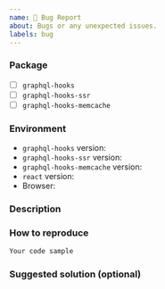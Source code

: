 ```yaml
---
name: 🐛 Bug Report
about: Bugs or any unexpected issues.
labels: bug
---
```


### Package

<!-- Which package is this for? -->

- [ ] `graphql-hooks`
- [ ] `graphql-hooks-ssr`
- [ ] `graphql-hooks-memcache`

### Environment

- `graphql-hooks` version:
  <!-- Remove the following two lines if they are not applicable -->
- `graphql-hooks-ssr` version:
- `graphql-hooks-memcache` version:
- `react` version:
- Browser:

### Description

<!-- Briefly describe the issue you are experiencing. -->

### How to reproduce

<!-- Providing steps to reproduce the issue or code samples will help us get to the bottom of things faster! Bonus points for providing a codepen (https://codepen.io/) example -->

```jsx
Your code sample
```

### Suggested solution (optional)

<!-- Do you have an idea of how to fix it? You can also submit a pull request if you have a solution, all contributions are welcome! -->
